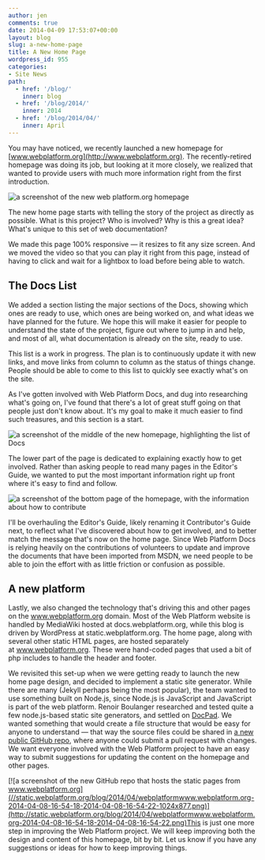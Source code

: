 ```yaml
---
author: jen
comments: true
date: 2014-04-09 17:53:07+00:00
layout: blog
slug: a-new-home-page
title: A New Home Page
wordpress_id: 955
categories:
- Site News
path:
  - href: '/blog/'
    inner: blog
  - href: '/blog/2014/'
    inner: 2014
  - href: '/blog/2014/04/'
    inner: April
---
```


You may have noticed, we recently launched a new homepage for [www.webplatform.org](http://www.webplatform.org). The recently-retired homepage was doing its job, but looking at it more closely, we realized that wanted to provide users with much more information right from the first introduction.


![a screenshot of the new web platform.org homepage](//static.webplatform.org/blog/2014/04/2014-04-07-13-19-57-2014-04-07-13-20-03-1024x818.png)


The new home page starts with telling the story of the project as directly as possible. What is this project? Who is involved? Why is this a great idea? What's unique to this set of web documentation?

We made this page 100% responsive — it resizes to fit any size screen. And we moved the video so that you can play it right from this page, instead of having to click and wait for a lightbox to load before being able to watch.


## The Docs List


We added a section listing the major sections of the Docs, showing which ones are ready to use, which ones are being worked on, and what ideas we have planned for the future. We hope this will make it easier for people to understand the state of the project, figure out where to jump in and help, and most of all, what documentation is already on the site, ready to use.

This list is a work in progress. The plan is to continuously update it with new links, and move links from column to column as the status of things change. People should be able to come to this list to quickly see exactly what's on the site.

As I've gotten involved with Web Platform Docs, and dug into researching what's going on, I've found that there's a lot of great stuff going on that people just don't know about. It's my goal to make it much easier to find such treasures, and this section is a start.


![a screenshot of the middle of the new homepage, highlighting the list of Docs](//static.webplatform.org/blog/2014/04/2-1024x804.png)


The lower part of the page is dedicated to explaining exactly how to get involved. Rather than asking people to read many pages in the Editor's Guide, we wanted to put the most important information right up front where it's easy to find and follow.

![a screenshot of the bottom page of the homepage, with the information about how to contribute](//static.webplatform.org/blog/2014/04/3-1024x804.png)

I'll be overhauling the Editor's Guide, likely renaming it Contributor's Guide next, to reflect what I've discovered about how to get involved, and to better match the message that's now on the home page. Since Web Platform Docs is relying heavily on the contributions of volunteers to update and improve the documents that have been imported from MSDN, we need people to be able to join the effort with as little friction or confusion as possible.


## A new platform


Lastly, we also changed the technology that's driving this and other pages on the www.webplatform.org domain. Most of the Web Platform website is handled by MediaWiki hosted at docs.webplatform.org, while this blog is driven by WordPress at static.webplatform.org. The home page, along with several other static HTML pages, are hosted separately at www.webplatform.org. These were hand-coded pages that used a bit of php includes to handle the header and footer.

We revisited this set-up when we were getting ready to launch the new home page design, and decided to implement a static site generator. While there are many (Jekyll perhaps being the most popular), the team wanted to use something built on Node.js, since Node.js is JavaScript and JavaScript is part of the web platform. Renoir Boulanger researched and tested quite a few node.js-based static site generators, and settled on [DocPad](http://docpad.org). We wanted something that would create a file structure that would be easy for anyone to understand — that way the source files could be shared in [a new public GitHub repo](https://github.com/webplatform/www.webplatform.org), where anyone could submit a pull request with changes. We want everyone involved with the Web Platform project to have an easy way to submit suggestions for updating the content on the homepage and other pages.

[![a screenshot of the new GitHub repo that hosts the static pages from www.webplatform.org](//static.webplatform.org/blog/2014/04/webplatformwww.webplatform.org-2014-04-08-16-54-18-2014-04-08-16-54-22-1024x877.png)](http://static.webplatform.org/blog/2014/04/webplatformwww.webplatform.org-2014-04-08-16-54-18-2014-04-08-16-54-22.png)This is just one more step in improving the Web Platform project. We will keep improving both the design and content of this homepage, bit by bit. Let us know if you have any suggestions or ideas for how to keep improving things.

